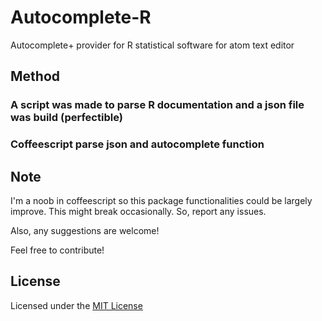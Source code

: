 # Autocomplete-R
Autocomplete+ provider for R statistical software for atom text editor

## Method

### A script was made to parse R documentation and a json file was build (perfectible)

### Coffeescript parse json and autocomplete function


## Note
I'm a noob in coffeescript so this package functionalities could be largely improve.
This might break occasionally. So, report any issues.

Also, any suggestions are welcome!

Feel free to contribute!

## License
Licensed under the [MIT License](https://raw.githubusercontent.com/guillaumechaumet/autocomplete-R/master/LICENSE)

